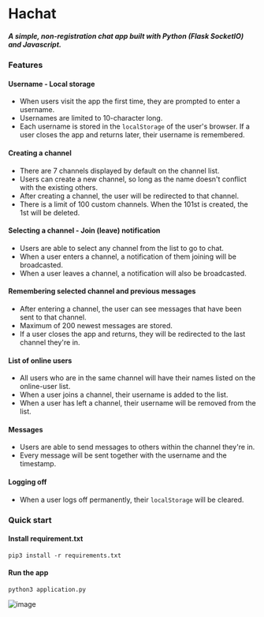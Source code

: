 # Hachat
##### A simple, non-registration chat app built with Python (Flask SocketIO) and Javascript.

### Features

#### Username - Local storage
- When users visit the app the first time, they are prompted to enter a username. 
- Usernames are limited to 10-character long.
- Each username is stored in the `localStorage` of the user's browser. If a user closes the app and returns later, their username is remembered.

#### Creating a channel 
- There are 7 channels displayed by default on the channel list.
- Users can create a new channel, so long as the name doesn't conflict with the existing others.
- After creating a channel, the user will be redirected to that channel.
- There is a limit of 100 custom channels. When the 101st is created, the 1st will be deleted. 

#### Selecting a channel - Join (leave) notification
- Users are able to select any channel from the list to go to chat.
- When a user enters a channel, a notification of them joining will be broadcasted.
- When a user leaves a channel, a notification will also be broadcasted.

#### Remembering selected channel and previous messages
- After entering a channel, the user can see messages that have been sent to that channel.
- Maximum of 200 newest messages are stored.
- If a user closes the app and returns, they will be redirected to the last channel they're in.

#### List of online users
- All users who are in the same channel will have their names listed on the online-user list.
- When a user joins a channel, their username is added to the list.
- When a user has left a channel, their username will be removed from the list.

#### Messages
- Users are able to send messages to others within the channel they're in.
- Every message will be sent together with the username and the timestamp.

#### Logging off
- When a user logs off permanently, their `localStorage` will be cleared.


### Quick start

#### Install requirement.txt
```
pip3 install -r requirements.txt
```

#### Run the app
```
python3 application.py
```



![image](https://drive.google.com/uc?export=view&id=1OYKQKrrHl3wtyuyWpNdR4NJ8n7CyWIcE)
